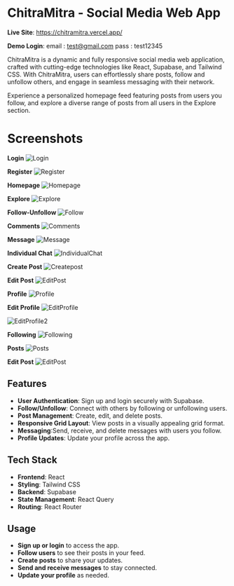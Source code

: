 # ChitraMitra - Social Media Web App

**Live Site**: https://chitramitra.vercel.app/

**Demo Login**: 
email : test@gmail.com
pass : test12345

ChitraMitra is a dynamic and fully responsive social media web application, crafted with cutting-edge technologies like React, Supabase, and Tailwind CSS. With ChitraMitra, users can effortlessly share posts, follow and unfollow others, and engage in seamless messaging with their network.

Experience a personalized homepage feed featuring posts from users you follow, and explore a diverse range of posts from all users in the Explore section.

# Screenshots 

**Login**
![Login](https://github.com/user-attachments/assets/6798454f-be0c-420a-95c6-29cbf9f23506)

**Register**
![Register](https://github.com/user-attachments/assets/34ff6adc-8626-4183-b3fe-7c6343cd9122)

**Homepage**
![Homepage](https://github.com/user-attachments/assets/0c830abb-be56-413d-ac5c-019f7b53a946)

**Explore**
![Explore](https://github.com/user-attachments/assets/5b9b31e3-b1dc-470f-9a64-27286586ee09)

**Follow-Unfollow**
![Follow](https://github.com/user-attachments/assets/af37a1e9-ca6e-4aa7-8cf5-17f8ecd77ec3)

**Comments**
![Comments](https://github.com/user-attachments/assets/e4151e68-6975-42b6-a764-1d1d0927a829)

**Message**
![Message](https://github.com/user-attachments/assets/39008ec3-e1f4-4c67-ab4e-40e1f8ffc4c6)

**Individual Chat**
![IndividualChat](https://github.com/user-attachments/assets/1efb67cb-28be-4e0c-9faa-f73feaa1d107)

**Create Post**
![Createpost](https://github.com/user-attachments/assets/0e73e0a0-d611-4d86-9030-c482de58cac4)

**Edit Post**
![EditPost](https://github.com/user-attachments/assets/e28da29c-0bc0-4d90-84a4-f7b323d806ef)

**Profile**
![Profile](https://github.com/user-attachments/assets/5f5d0482-fbb4-4460-807e-e84297d54794)

**Edit Profile**
![EditProfile](https://github.com/user-attachments/assets/da7d0994-86af-4624-8654-28136bbe455f)

![EditProfile2](https://github.com/user-attachments/assets/22b13f28-138f-4bc9-90e9-c251485edb1d)

**Following**
![Following](https://github.com/user-attachments/assets/84dd0d8a-4323-4c2a-a631-4c4b296a8615)

**Posts**
![Posts](https://github.com/user-attachments/assets/78876fe3-da75-4a5a-bb9d-de567a2876d9)

**Edit Post**
![EditPost](https://github.com/user-attachments/assets/37b7a57e-0c29-4892-b193-dfdb6b41409c)


## Features

- **User Authentication**: Sign up and login securely with Supabase.
- **Follow/Unfollow**: Connect with others by following or unfollowing users.
- **Post Management**: Create, edit, and delete posts.
- **Responsive Grid Layout**: View posts in a visually appealing grid format.
- **Messaging**:Send, receive, and delete messages with users you follow.
- **Profile Updates**: Update your profile across the app.

## Tech Stack

- **Frontend**: React
- **Styling**: Tailwind CSS
- **Backend**: Supabase
- **State Management**: React Query
- **Routing**: React Router

## Usage

- **Sign up or login** to access the app.
- **Follow users** to see their posts in your feed.
- **Create posts** to share your updates.
- **Send and receive messages** to stay connected.
- **Update your profile** as needed.

